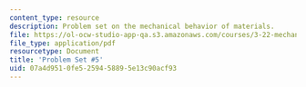 ```yaml
---
content_type: resource
description: Problem set on the mechanical behavior of materials.
file: https://ol-ocw-studio-app-qa.s3.amazonaws.com/courses/3-22-mechanical-behavior-of-materials-spring-2008/07a4d9510fe5259458895e13c90acf93_ps5.pdf
file_type: application/pdf
resourcetype: Document
title: 'Problem Set #5'
uid: 07a4d951-0fe5-2594-5889-5e13c90acf93
---
```

